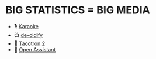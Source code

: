 # BIG STATISTICS = BIG MEDIA

* 🎙️ [Karaoke](karaoke)
* 📺 [de-oldify](deoldify)
* 💬 [Tacotron 2](tacotron)
* 🤖 [Open Assistant](oasst)
